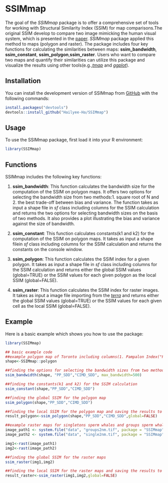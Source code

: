 
# SSIMmap

<!-- badges: start -->
<!-- badges: end -->

The goal of the _SSIMmap_ package is to offer a comprehensive set of tools for working with Structural Similarity Index (SSIM) for map comparisons.The original SSIM develop to compare two image mimicking the human visual system, which is presented in the [paper](https://ieeexplore.ieee.org/stamp/stamp.jsp?arnumber=1284395). _SSIMmap_ package applied this method to maps (polygon and raster). The package includes four key functions for calculating the similarities between maps: **ssim_bandwidth**, **ssim_constant**, **ssim_polygon**,**ssim_raster**. Users who want to compare two maps and quantify their similarities can utilize this package and visualize the results using other tools(e.g.,[_tmap_](https://cran.r-project.org/web/packages/tmap/index.html) and [_ggplot_](https://cran.r-project.org/web/packages/ggplot2/index.html)).  

## Installation

You can install the development version of SSIMmap from [GitHub](https://github.com/Hailyee-Ha/SSIMmap.git) with the following commands:

``` r
install.packages("devtools")
devtools::install_github("Hailyee-Ha/SSIMmap")
```
## Usage
To use the SSIMmap package, first load it into your R environment:

``` r
library(SSIMmap)
```

## Functions
SSIMmap includes the following key functions:

1) **ssim_bandwidth**: This function calculates the bandwidth size for the computation of the SSIM on polygon maps. It offers two options for selecting the bandwidth size from two methods:1. square root of N and 2. the best trade-off between bias and variance. The function takes as input a shape file in *sf* class including columns for the SSIM calculation and returns the two options for selecting bandwidth sizes on the basis of two methods. It also provides a plot illustrating the bias and variance against the size of bandwidth. 

2) **ssim_constant**: This function calculates constants(k1 and k2) for the computation of the SSIM on polygon maps. It takes as input a shape filein *sf* class including columns for the SSIM calculation and returns the constants on the console window.

3) **ssim_polygon**: This function calculates the SSIM index for a given polygon. It takes as input a shape file in *sf* class including columns for the SSIM calculation and returns either the global SSIM values  (global=TRUE) or the SSIM values for each given polygon as the local SSIM  (global=FALSE).

4) **ssim_raster**: This function calculates the SSIM index for raster images. It takes as input a image file importing from the [_terra_](https://cran.r-project.org/web/packages/terra/index.html) and returns either the global SSIM values (global=TRUE) or the SSIM values for each given cell as the local SSIM (global=FALSE).

## Example
Here is a basic example which shows you how to use the package:

``` r
library(SSIMmap)

## basic example code
##example polygon map of Toronto including columns(1. Pampalon Index("PP_SDD"), 2. CIMD Index("CIMD_SDD"), and 3. the percent of the housholds who commute within the same census subdivision("P_commute"))
shape<-SSIMmap::polygon 

##finding the options for selecting the bandwidth sizes from two methods
ssim_bandwidth(shape, "PP_SDD","CIMD_SDD", max_bandwidth=500)

##finding the constants(k1 and k2) for the SSIM calculation
ssim_constant(shape,"PP_SDD","CIMD_SDD")

##finding the global SSIM for the polygon map
ssim_polygon(shape,"PP_SDD","CIMD_SDD")

##finding the local SSIM for the polygon map and saving the results to result_polygon
result_polygon<-ssim_polygon(shape,"PP_SDD","CIMD_SDD",global=FALSE)

##example raster maps for singletons sperm whales and groups sperm whales
image_path1 <- system.file("data", "groups2nm.tif", package = "SSIMmap")
image_path2 <- system.file("data", "single2nm.tif", package = "SSIMmap")

img1<-rast(image_path1)
img2<-rast(image_path2)

##finding the global SSIM for the raster maps
ssim_raster(img1,img2)

##finding the local SSIM for the raster maps and saving the results to result_raster
result_raster<-ssim_raster(img1,img2,global=FALSE)
```

